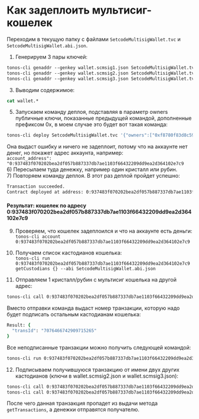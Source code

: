 # Как задеплоить мультисиг-кошелек  
  
Переходим в текущую папку с файлами `SetcodeMultisigWallet.tvc` и `SetcodeMultisigWallet.abi.json`.
  
1) Генерируем 3 пары ключей:  
```csh
tonos-cli genaddr --genkey wallet.scmsig1.json SetcodeMultisigWallet.tvc SetcodeMultisigWallet.abi.json
tonos-cli genaddr --genkey wallet.scmsig2.json SetcodeMultisigWallet.tvc SetcodeMultisigWallet.abi.json
tonos-cli genaddr --genkey wallet.scmsig3.json SetcodeMultisigWallet.tvc SetcodeMultisigWallet.abi.json
```  
3) Выводим содержимое:  
```csh
cat wallet.*
```  
5) Запускаем команду деплоя, подставляя в параметр owners публичные ключи, 
показанные предыдущей командой, дополненные префиксом 0x, в моем случае это будет вот такая команда:  
```csh
tonos-cli deploy SetcodeMultisigWallet.tvc '{"owners":["0xf8780f83d8c5951de73cb3c07b134ecd5d00917a9083e3ea30721ca10063defc","0xe795829a2d866d52b611e40ccc0cda9b720565a15d3aa62b96073baab45e7d27","0x8b9be2bea26b47c293b28f8361ec63ea325a53105c866110b2525d4a38deff11"],"reqConfirms":3}' --abi SetcodeMultisigWallet.abi.json --sign wallet.scmsig1.json
```
Она выдаст ошибку и ничего не задеплоит, потому что на аккаунте нет денег, но покажет адрес аккаунта, например:  
`account_address": "0:937483f070202bea2df057b887337db7ae1103f66432209dd9ea2d364102e7c9`  
6) Пересылаем туда денежку, например один кристалл или рубин.  
7) Повторяем команду деплоя. В этот раз деплой пройдет успешно:  
```csh
Transaction succeeded.
Contract deployed at address: 0:937483f070202bea2df057b887337db7ae1103f66432209dd9ea2d364102e7c9
```  
#### Результат: кошелек по адресу 0:937483f070202bea2df057b887337db7ae1103f66432209dd9ea2d364102e7c9


9) Проверяем, что кошелек задеплоился и что на аккаунте есть деньги:  
`tonos-cli account 0:937483f070202bea2df057b887337db7ae1103f66432209dd9ea2d364102e7c9`
10) Получаем список кастодианов кошелька:  
`tonos-cli run 0:937483f070202bea2df057b887337db7ae1103f66432209dd9ea2d364102e7c9 getCustodians {} --abi SetcodeMultisigWallet.abi.json`  
  
  
  
11) Отправляем 1 кристалл/рубин c мультисиг кошелька на другой адрес:  
```csh
tonos-cli call 0:937483f070202bea2df057b887337db7ae1103f66432209dd9ea2d364102e7c9 submitTransaction '{"dest":"0:6f4bdf89f15df6be4204e4a9a78661ce709b750655d191a5911a2c3c6f6ece1d","value":1000000000,"bounce":"true","allBalance":"false","payload":""}' --abi SetcodeMultisigWallet.abi.json --sign wallet.scmsig1.json
```
Вместо отправки команда выдаст номер транзакции, которую надо будет подписать остальным кастодианам кошелька:  
```csh
Result: {
  "transId": "7076466742909715265"
}
```
Все неподписанные транзакции можно получить следующей командой:  
```csh
tonos-cli run 0:937483f070202bea2df057b887337db7ae1103f66432209dd9ea2d364102e7c9 getTransactions {} --abi SetcodeMultisigWallet.abi.json
```
12) Подписываем получившуюся транзакцию от имени двух других кастодианов 
(ключи в wallet.scmsig2.json и wallet.scmsig3.json):  
```csh
tonos-cli call 0:937483f070202bea2df057b887337db7ae1103f66432209dd9ea2d364102e7c9 confirmTransaction '{"transactionId":"7076466742909715265"}' --abi SetcodeMultisigWallet.abi.json --sign wallet.scmsig2.json
tonos-cli call 0:937483f070202bea2df057b887337db7ae1103f66432209dd9ea2d364102e7c9 confirmTransaction '{"transactionId":"7076466742909715265"}' --abi SetcodeMultisigWallet.abi.json --sign wallet.scmsig3.json
```
После чего данная транзакция пропадет из выдачи метода `getTransactions`, а денежки отправятся получателю.  
  
  
